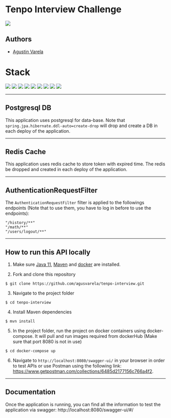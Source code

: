 # Tenpo Interview Challenge

![](https://img.shields.io/badge/build-success-brightgreen.svg)

## Authors
- [Agustin Varela](https://github.com/agusvarela)

# Stack

![](https://img.shields.io/badge/java_11-✓-blue.svg)
![](https://img.shields.io/badge/spring_boot-✓-blue.svg)
![](https://img.shields.io/badge/postgrestsql-✓-blue.svg)
![](https://img.shields.io/badge/redis-✓-blue.svg)
![](https://img.shields.io/badge/jwt-✓-blue.svg)
![](https://img.shields.io/badge/maven-✓-blue.svg)
![](https://img.shields.io/badge/postman-✓-blue.svg)
![](https://img.shields.io/badge/swagger_2-✓-blue.svg)
![](https://img.shields.io/badge/docker-✓-blue.svg)

-------------------

## Postgresql DB

This application uses postgresql for data-base. Note that `spring.jpa.hibernate.ddl-auto=create-drop` will drop and create a DB in each deploy of the application.

-------------------

## Redis Cache

This application uses redis cache to store token with expired time. The redis be dropped and created in each deploy of the application.

-------------------

## AuthenticationRequestFilter

The `AuthenticationRequestFilter` filter is applied to the followings endpoints (Note that to use them, you have to log in before to use the endpoints):

    "/history/**"
    "/math/**"
    "/users/logout/**"

-------------------

## How to run this API locally

1. Make sure [Java 11](https://www.oracle.com/java/technologies/javase/jdk11-archive-downloads.html), [Maven](https://maven.apache.org) and [docker](https://docs.docker.com/) are installed.

2. Fork and clone this repository

```
$ git clone https://github.com/agusvarela/tenpo-interview.git
```

3. Navigate to the project folder

```
$ cd tenpo-interview
```

4. Install Maven dependencies

```
$ mvn install
```

5. In the project folder, run the project on docker containers using docker-compose. It will pull and run images required from dockerHub (Make sure that port 8080 is not in use)

```
$ cd docker-compose up
```

6. Navigate to `http://localhost:8080/swagger-ui/` in your browser in order to test APIs or use Postman using the following link:
   https://www.getpostman.com/collections/6485d2177156c766a4f2.

----------

## Documentation
Once the application is running, you can find all the information to test the application via swagger:
http://localhost:8080/swagger-ui/#/